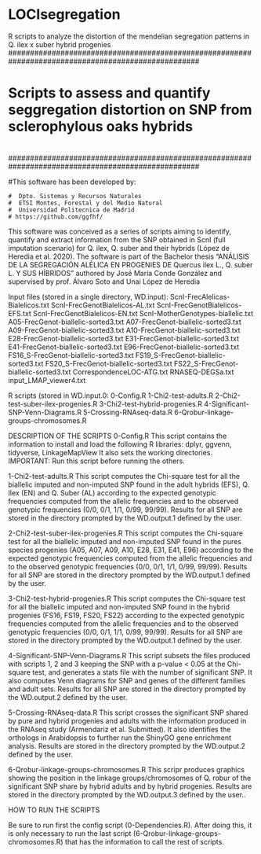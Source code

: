 # LOCIsegregation
R scripts to analyze the distortion of the mendelian segregation patterns in Q. ilex x suber hybrid progenies
####################################################################################################
#                                                                                                  #
#   Scripts to assess and quantify seggregation distortion on SNP from sclerophylous oaks hybrids  #
#                                                                                                  #
####################################################################################################


#This software has been developed by:

	#  Dpto. Sistemas y Recursos Naturales
	#  ETSI Montes, Forestal y del Medio Natural
	#  Universidad Politecnica de Madrid
	# https://github.com/ggfhf/


This software was conceived as a series of scripts aiming to identify, quantify and extract information from the SNP obtained in ScnI (full imputation scenario) for Q. ilex, Q. suber and their hybrids (López de Heredia et al. 2020). The software is part of the Bachelor thesis “ANÁLISIS DE LA SEGREGACIÓN ALÉLICA EN PROGENIES DE Quercus ilex L., Q. suber L. Y SUS HÍBRIDOS” authored by José María Conde González and supervised by prof. Álvaro Soto and Unai López de Heredia

Input files (stored in a single directory, WD.input):
	ScnI-FrecAlelicas-Bialelicos.txt
	ScnI-FrecGenotBialelicos-AL.txt
	ScnI-FrecGenotBialelicos-EFS.txt
	ScnI-FrecGenotBialelicos-EN.txt
	ScnI-MotherGenotypes-biallelic.txt
	A05-FrecGenot-biallelic-sorted3.txt
	A07-FrecGenot-biallelic-sorted3.txt
	A09-FrecGenot-biallelic-sorted3.txt
	A10-FrecGenot-biallelic-sorted3.txt
	E28-FrecGenot-biallelic-sorted3.txt
	E31-FrecGenot-biallelic-sorted3.txt
	E41-FrecGenot-biallelic-sorted3.txt
	E96-FrecGenot-biallelic-sorted3.txt
	FS16_S-FrecGenot-biallelic-sorted3.txt
	FS19_S-FrecGenot-biallelic-sorted3.txt
	FS20_S-FrecGenot-biallelic-sorted3.txt
	FS22_S-FrecGenot-biallelic-sorted3.txt
	CorrespondenceLOC-ATG.txt
	RNASEQ-DEGSa.txt
	input_LMAP_viewer4.txt

R scripts (stored in WD.input.0:
	0-Config.R
	1-Chi2-test-adults.R
	2-Chi2-test-suber-ilex-progenies.R
	3-Chi2-test-hybrid-progenies.R
	4-Significant-SNP-Venn-Diagrams.R
	5-Crossing-RNAseq-data.R
	6-Qrobur-linkage-groups-chromosomes.R



DESCRIPTION OF THE SCRIPTS
0-Config.R
This script contains the information to install and load the following R libraries:
dplyr, ggvenn, tidyverse, LinkageMapView
It also sets the working directories. IMPORTANT: Run this script before running the others.

1-Chi2-test-adults.R
This script computes the Chi-square test for all the biallelic imputed and non-imputed SNP found in the adult hybrids (EFS), Q. Ilex (EN) and Q. Suber (AL) according to the expected genotypic frequencies computed from the allelic frequencies and to the observed genotypic frequencies (0/0, 0/1, 1/1, 0/99, 99/99). Results for all SNP are stored in the directory prompted by the WD.output.1 defined by the user.

2-Chi2-test-suber-ilex-progenies.R
This script computes the Chi-square test for all the biallelic imputed and non-imputed SNP found in the pures species progenies (A05, A07, A09, A10, E28, E31, E41, E96) according to the expected genotypic frequencies computed from the allelic frequencies and to the observed genotypic frequencies (0/0, 0/1, 1/1, 0/99, 99/99). Results for all SNP are stored in the directory prompted by the WD.output.1 defined by the user.

3-Chi2-test-hybrid-progenies.R
This script computes the Chi-square test for all the biallelic imputed and non-imputed SNP found in the hybrid progenies (FS16, FS19, FS20, FS22) according to the expected genotypic frequencies computed from the allelic frequencies and to the observed genotypic frequencies (0/0, 0/1, 1/1, 0/99, 99/99). Results for all SNP are stored in the directory prompted by the WD.output.1 defined by the user.

4-Significant-SNP-Venn-Diagrams.R
This script subsets the files produced with scripts 1, 2 and 3 keeping the SNP with a p-value < 0.05 at the Chi-square test, and generates a stats file with the number of significant SNP. It also computes Venn diagrams for SNP and genes of the different families and adult sets. Results for all SNP are stored in the directory prompted by the WD.output.2 defined by the user.

5-Crossing-RNAseq-data.R
This script crosses the significant SNP shared by pure and hybrid progenies and adults with the information produced in the RNAseq study (Armendariz et al. Submitted). It also identifies the orthologs in Arabidopsis to further run the ShinyGO gene enrichment analysis. Results are stored in the directory prompted by the WD.output.2 defined by the user.

6-Qrobur-linkage-groups-chromosomes.R
This scripr produces graphics showing the position in the linkage groups/chromosomes of Q. robur of the significant SNP share by hybrid adults and by hybrid progenies. Results are stored in the directory prompted by the WD.output.3 defined by the user..

HOW TO RUN THE SCRIPTS

Be sure to run first the config script (0-Dependencies.R). After doing this, it is only necessary to run the last script (6-Qrobur-linkage-groups-chromosomes.R) that has the information to call the rest of scripts.
